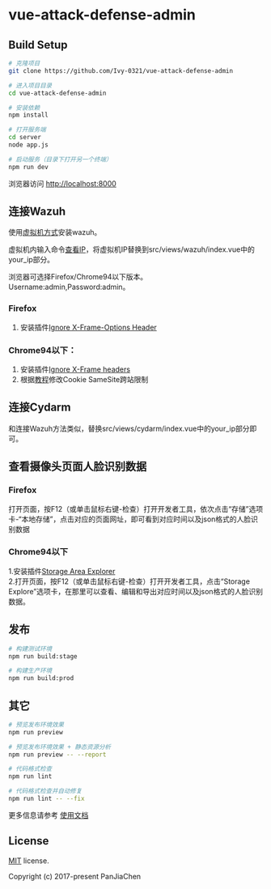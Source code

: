 # vue-attack-defense-admin


## Build Setup

```bash
# 克隆项目
git clone https://github.com/Ivy-0321/vue-attack-defense-admin

# 进入项目目录
cd vue-attack-defense-admin

# 安装依赖
npm install

# 打开服务端
cd server
node app.js

# 启动服务（目录下打开另一个终端）
npm run dev
```


浏览器访问 [http://localhost:8000](http://localhost:8000)

## 连接Wazuh
使用[虚拟机方式](documentation.wazuh.com/current/deployment-options/virtual-machine/virtual-machine.html)安装wazuh。

虚拟机内输入命令[查看IP](https://blog.csdn.net/TSY_1222/article/details/106378421)，将虚拟机IP替换到src/views/wazuh/index.vue中的your_ip部分。

浏览器可选择Firefox/Chrome94以下版本。Username:admin,Password:admin。
### Firefox
1. 安装插件[Ignore X-Frame-Options Header](https://addons.mozilla.org/zh-CN/firefox/addon/ignore-x-frame-options-header/?utm_source=addons.mozilla.org&utm_medium=referral&utm_content=search)


### Chrome94以下：
1. 安装插件[Ignore X-Frame headers](https://chrome.google.com/webstore/detail/ignore-x-frame-headers/gleekbfjekiniecknbkamfmkohkpodhe)
2. 根据[教程](https://juejin.cn/post/7073447264756170765)修改Cookie SameSite跨站限制

## 连接Cydarm
和连接Wazuh方法类似，替换src/views/cydarm/index.vue中的your_ip部分即可。

## 查看摄像头页面人脸识别数据  
### Firefox  
打开页面，按F12（或单击鼠标右键-检查）打开开发者工具，依次点击“存储”选项卡-“本地存储”，点击对应的页面网址，即可看到对应时间以及json格式的人脸识别数据  

### Chrome94以下
1.安装插件[Storage Area Explorer](https://chrome.google.com/webstore/detail/storage-area-explorer/ocfjjjjhkpapocigimmppepjgfdecjkb)  
2.打开页面，按F12（或单击鼠标右键-检查）打开开发者工具，点击“Storage Explore”选项卡，在那里可以查看、编辑和导出对应时间以及json格式的人脸识别数据。  

## 发布

```bash
# 构建测试环境
npm run build:stage

# 构建生产环境
npm run build:prod
```

## 其它

```bash
# 预览发布环境效果
npm run preview

# 预览发布环境效果 + 静态资源分析
npm run preview -- --report

# 代码格式检查
npm run lint

# 代码格式检查并自动修复
npm run lint -- --fix
```

更多信息请参考 [使用文档](https://panjiachen.github.io/vue-element-admin-site/zh/)



## License

[MIT](https://github.com/PanJiaChen/vue-admin-template/blob/master/LICENSE) license.

Copyright (c) 2017-present PanJiaChen
